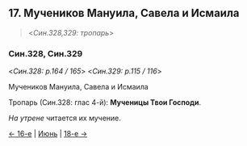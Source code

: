 
## 17. Мучеников Мануила, Савела и Исмаила

> <*Син.328,329: тропарь*>

### Син.328, Син.329

<*Син.328: p.164 / 165*>
<*Син.329: p.115 / 116*>

Мучеников Мануила, Савела и Исмаила

Тропарь (Син.328: глас 4-й): **Мученицы Твои Господи**.

*На утрене* читается их мучение.

[← 16-е](06_16_SAB.ru.md) | [Июнь](README.md#17-й) | [18-е →](06_18_SAB.ru.md)

